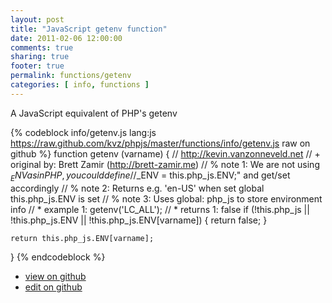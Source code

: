 ```yaml
---
layout: post
title: "JavaScript getenv function"
date: 2011-02-06 12:00:00
comments: true
sharing: true
footer: true
permalink: functions/getenv
categories: [ info, functions ]
---
```

A JavaScript equivalent of PHP's getenv
<!-- more -->
{% codeblock info/getenv.js lang:js https://raw.github.com/kvz/phpjs/master/functions/info/getenv.js raw on github %}
function getenv (varname) {
    // http://kevin.vanzonneveld.net
    // +   original by: Brett Zamir (http://brett-zamir.me)
    // %        note 1: We are not using $_ENV as in PHP, you could define
    // %        note 1: "$_ENV = this.php_js.ENV;" and get/set accordingly
    // %        note 2: Returns e.g. 'en-US' when set global this.php_js.ENV is set
    // %        note 3: Uses global: php_js to store environment info
    // *     example 1: getenv('LC_ALL');
    // *     returns 1: false
    if (!this.php_js || !this.php_js.ENV || !this.php_js.ENV[varname]) {
        return false;
    }

    return this.php_js.ENV[varname];
}
{% endcodeblock %}
<ul>
 <li><a href="https://github.com/kvz/phpjs/blob/master/functions/info/getenv.js">view on github</a></li>
 <li><a href="https://github.com/kvz/phpjs/edit/master/functions/info/getenv.js">edit on github</a></li>
</ul>
